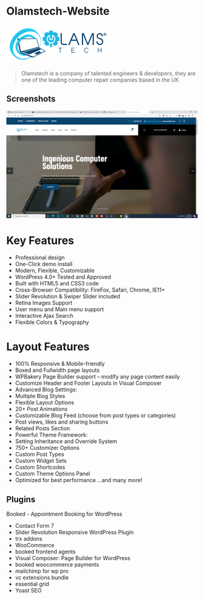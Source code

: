 # Olamstech-Website

![Olamstech Logo](https://github.com/MindInitiatives/Olamstech-Website/blob/master/olams-logo_274x.png)

> Olamstech is a company of talented engineers & developers, they are one of the leading computer repair companies based in the UK

## Screenshots
![Home](https://github.com/MindInitiatives/Olamstech-Website/blob/master/Screenshot%20(199).png)

# Key Features
- Professional design
- One-Click demo install
- Modern, Flexible, Customizable
- WordPress 4.0+ Tested and Approved
- Built with HTML5 and CSS3 code
- Cross-Browser Compatibility: FireFox, Safari, Chrome, IE11+
- Slider Revolution & Swiper Slider included
- Retina Images Support
- User menu and Main menu support
- Interactive Ajax Search
- Flexible Colors & Typography

# Layout Features
- 100% Responsive & Mobile-friendly
- Boxed and Fullwidth page layouts
- WPBakery Page Builder support – modify any page content easily
- Customize Header and Footer Layouts in Visual Composer
- Advanced Blog Settings:
- Multiple Blog Styles
- Flexible Layout Options
- 20+ Post Animations
- Customizable Blog Feed (choose from post types or categories)
- Post views, likes and sharing buttons
- Related Posts Section
- Powerful Theme Framework:
- Setting Inheritance and Override System
- 750+ Customizer Options
- Custom Post Types
- Custom Widget Sets
- Custom Shortcodes
- Custom Theme Options Panel
- Optimized for best performance
...and many more!

## Plugins
Booked - Appointment Booking for WordPress

- Contact Form 7
- Slider Revolution Responsive WordPress Plugin
- trx addons
- WooCommerce
- booked frontend agents
- Visual Composer: Page Builder for WordPress
- booked woocommerce payments
- mailchimp for wp pro
- vc extensions bundle
- essential grid
- Yoast SEO
